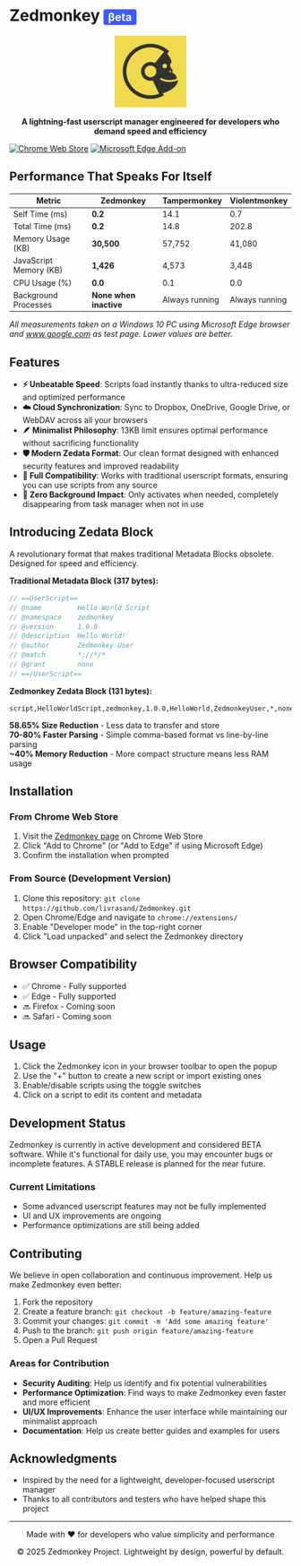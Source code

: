 # Zedmonkey <span style="background-color: #3D5AFE; color: white; padding: 2px 8px; border-radius: 4px; font-size: 0.7em; vertical-align: middle;">βeta</span>

<p align="center">
  <img src="src/icons/icon128.png" alt="Zedmonkey Logo" width="128" height="128">
</p>

<p align="center">
  <b>A lightning-fast userscript manager engineered for developers who demand speed and efficiency</b>
</p>
  
  [![Chrome Web Store](https://img.shields.io/chrome-web-store/v/ahppjceidfcinboledomgmbmnafdidll.svg)](https://chromewebstore.google.com/detail/ahppjceidfcinboledomgmbmnafdidll) [![Microsoft Edge Add-on](https://img.shields.io/badge/dynamic/json?label=microsoft%20edge%20add-on&query=%24.version&url=https%3A%2F%2Fmicrosoftedge.microsoft.com%2Faddons%2Fgetproductdetailsbycrxid%2Fgjdgchmdmajdbcbfijhmlghkfjpfbpkg)](https://microsoftedge.microsoft.com/addons/detail/gjdgchmdmajdbcbfijhmlghkfjpfbpkg)


## Performance That Speaks For Itself

| Metric | Zedmonkey | Tampermonkey | Violentmonkey |
|--------|-----------|--------------|---------------|
| Self Time (ms) | **0.2** | 14.1 | 0.7 |
| Total Time (ms) | **0.2** | 14.8 | 202.8 |
| Memory Usage (KB) | **30,500** | 57,752 | 41,080 |
| JavaScript Memory (KB) | **1,426** | 4,573 | 3,448 |
| CPU Usage (%) | **0.0** | 0.1 | 0.0 |
| Background Processes | **None when inactive** | Always running | Always running |

*All measurements taken on a Windows 10 PC using Microsoft Edge browser and www.google.com as test page. Lower values are better.*

## Features

- **⚡ Unbeatable Speed**: Scripts load instantly thanks to ultra-reduced size and optimized performance
- **☁️ Cloud Synchronization**: Sync to Dropbox, OneDrive, Google Drive, or WebDAV across all your browsers
- **🪶 Minimalist Philosophy**: 13KB limit ensures optimal performance without sacrificing functionality
- **🛡️ Modern Zedata Format**: Our clean format designed with enhanced security features and improved readability
- **🧩 Full Compatibility**: Works with traditional userscript formats, ensuring you can use scripts from any source
- **👻 Zero Background Impact**: Only activates when needed, completely disappearing from task manager when not in use

## Introducing Zedata Block

A revolutionary format that makes traditional Metadata Blocks obsolete. Designed for speed and efficiency.

**Traditional Metadata Block (317 bytes):**
```javascript
// ==UserScript==
// @name         Hello World Script
// @namespace    zedmonkey
// @version      1.0.0
// @description  Hello World!
// @author       Zedmonkey User
// @match        *://*/*
// @grant        none
// ==/UserScript==
```

**Zedmonkey Zedata Block (131 bytes):**
```
script,HelloWorldScript,zedmonkey,1.0.0,HelloWorld,ZedmonkeyUser,*,none
```

**58.65% Size Reduction** - Less data to transfer and store  
**70-80% Faster Parsing** - Simple comma-based format vs line-by-line parsing  
**~40% Memory Reduction** - More compact structure means less RAM usage

## Installation

### From Chrome Web Store
1. Visit the [Zedmonkey page](https://chromewebstore.google.com/detail/ahppjceidfcinboledomgmbmnafdidll) on Chrome Web Store
2. Click "Add to Chrome" (or "Add to Edge" if using Microsoft Edge)
3. Confirm the installation when prompted

### From Source (Development Version)
1. Clone this repository: `git clone https://github.com/livrasand/Zedmonkey.git`
2. Open Chrome/Edge and navigate to `chrome://extensions/`
3. Enable "Developer mode" in the top-right corner
4. Click "Load unpacked" and select the Zedmonkey directory

## Browser Compatibility

- ✅ Chrome - Fully supported
- ✅ Edge - Fully supported
- 🔜 Firefox - Coming soon
- 🔜 Safari - Coming soon

## Usage

1. Click the Zedmonkey icon in your browser toolbar to open the popup
2. Use the "+" button to create a new script or import existing ones
3. Enable/disable scripts using the toggle switches
4. Click on a script to edit its content and metadata

## Development Status

Zedmonkey is currently in active development and considered BETA software. While it's functional for daily use, you may encounter bugs or incomplete features. A STABLE release is planned for the near future.

### Current Limitations
- Some advanced userscript features may not be fully implemented
- UI and UX improvements are ongoing
- Performance optimizations are still being added

## Contributing

We believe in open collaboration and continuous improvement. Help us make Zedmonkey even better:

1. Fork the repository
2. Create a feature branch: `git checkout -b feature/amazing-feature`
3. Commit your changes: `git commit -m 'Add some amazing feature'`
4. Push to the branch: `git push origin feature/amazing-feature`
5. Open a Pull Request

### Areas for Contribution

- **Security Auditing**: Help us identify and fix potential vulnerabilities
- **Performance Optimization**: Find ways to make Zedmonkey even faster and more efficient
- **UI/UX Improvements**: Enhance the user interface while maintaining our minimalist approach
- **Documentation**: Help us create better guides and examples for users

## Acknowledgments

- Inspired by the need for a lightweight, developer-focused userscript manager
- Thanks to all contributors and testers who have helped shape this project

---

<p align="center">Made with ❤️ for developers who value simplicity and performance</p>
<p align="center">© 2025 Zedmonkey Project. Lightweight by design, powerful by default.</p>
